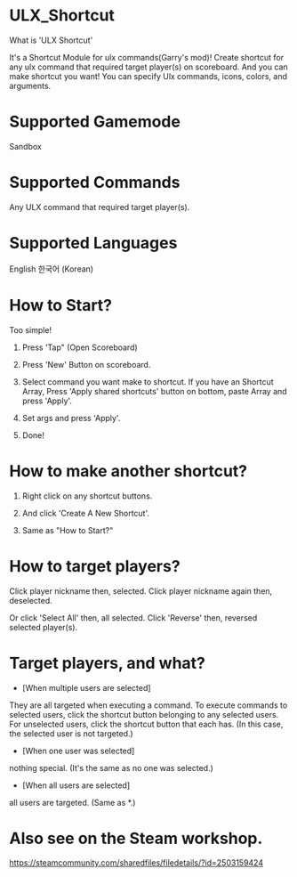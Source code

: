 # ULX_Shortcut

What is 'ULX Shortcut'

It's a Shortcut Module for ulx commands(Garry's mod)!
Create shortcut for any ulx command that required target player(s) on scoreboard.
And you can make shortcut you want!
You can specify Ulx commands, icons, colors, and arguments.



# Supported Gamemode

Sandbox




# Supported Commands

Any ULX command that required target player(s).



# Supported Languages

English
한국어 (Korean)



# How to Start?

Too simple!


1. Press 'Tap" (Open Scoreboard)

2. Press 'New' Button on scoreboard.

3. Select command you want make to shortcut.
If you have an Shortcut Array, Press 'Apply shared shortcuts' button on bottom, paste Array and press 'Apply'.

4. Set args and press 'Apply'.

5. Done!



# How to make another shortcut?

1. Right click on any shortcut buttons.

2. And click 'Create A New Shortcut'.

3. Same as "How to Start?"



# How to target players?

Click player nickname then, selected.
Click player nickname again then, deselected.

Or click 'Select All' then, all selected.
Click 'Reverse' then, reversed selected player(s).



# Target players, and what?

* [When multiple users are selected]

They are all targeted when executing a command.
To execute commands to selected users, click the shortcut button belonging to any selected users.
For unselected users, click the shortcut button that each has. (In this case, the selected user is not targeted.)


* [When one user was selected]

nothing special. (It's the same as no one was selected.)


* [When all users are selected]

all users are targeted. (Same as *.)



# Also see on the Steam workshop.
https://steamcommunity.com/sharedfiles/filedetails/?id=2503159424
